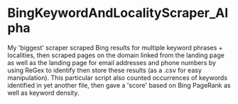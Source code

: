# BingKeywordAndLocalityScraper_Alpha
My 'biggest' scraper scraped Bing results for multiple keyword phrases + localities, then scraped pages on the domain linked from the landing page as well as the landing page for email addresses and phone numbers by using ReGex to identify then store these results (as a .csv for easy manipulation). This particular script also counted occurrences of keywords identified in yet another file, then gave a 'score' based on Bing PageRank as well as keyword density.


